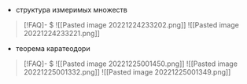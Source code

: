 - структура измеримых множеств
> [!FAQ]- $
>![[Pasted image 20221224233202.png]] ![[Pasted image 20221224233221.png]]

- теорема каратеодори
> [!FAQ]- $
>![[Pasted image 20221225001450.png]] ![[Pasted image 20221225001332.png]] ![[Pasted image 20221225001349.png]]
